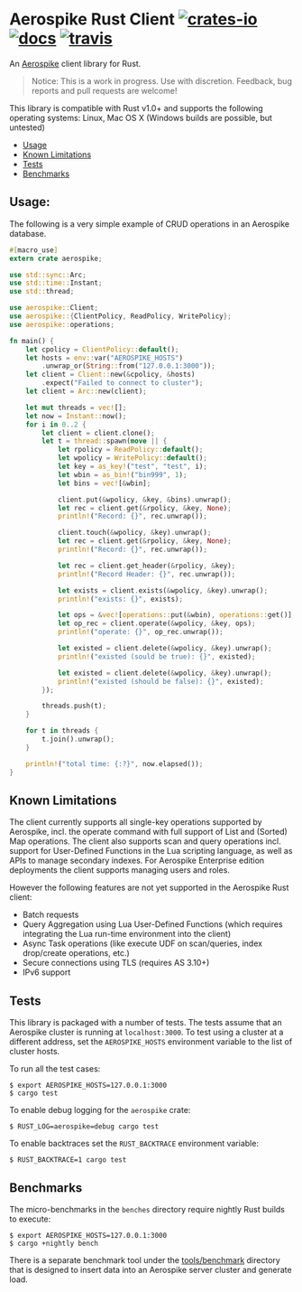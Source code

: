 # Aerospike Rust Client [![crates-io][crates-io-image]][crates-io-url] [![docs][docs-image]][docs-url] [![travis][travis-image]][travis-url]

[crates-io-image]: https://img.shields.io/crates/v/aerospike.svg
[crates-io-url]: https://crates.io/crates/aerospike
[docs-image]: https://docs.rs/aerospike/badge.svg
[docs-url]: https://docs.rs/aerospike/
[travis-image]: https://travis-ci.org/aerospike/aerospike-client-rust.svg?branch=master
[travis-url]: https://travis-ci.org/aerospike/aerospike-client-rust

An [Aerospike](https://www.aerospike.com/) client library for Rust.

> Notice: This is a work in progress. Use with discretion. Feedback, bug reports and pull requests are welcome!

This library is compatible with Rust v1.0+ and supports the following operating systems: Linux, Mac OS X (Windows builds are possible, but untested)

- [Usage](#Usage)
- [Known Limitations](#Limitations)
- [Tests](#Tests)
- [Benchmarks](#Benchmarks)


<a name="Usage"></a>
## Usage:

The following is a very simple example of CRUD operations in an Aerospike database.

```rust
#[macro_use]
extern crate aerospike;

use std::sync::Arc;
use std::time::Instant;
use std::thread;

use aerospike::Client;
use aerospike::{ClientPolicy, ReadPolicy, WritePolicy};
use aerospike::operations;

fn main() {
    let cpolicy = ClientPolicy::default();
    let hosts = env::var("AEROSPIKE_HOSTS")
        .unwrap_or(String::from("127.0.0.1:3000"));
    let client = Client::new(&cpolicy, &hosts)
        .expect("Failed to connect to cluster");
    let client = Arc::new(client);

    let mut threads = vec![];
    let now = Instant::now();
    for i in 0..2 {
        let client = client.clone();
        let t = thread::spawn(move || {
            let rpolicy = ReadPolicy::default();
            let wpolicy = WritePolicy::default();
            let key = as_key!("test", "test", i);
            let wbin = as_bin!("bin999", 1);
            let bins = vec![&wbin];

            client.put(&wpolicy, &key, &bins).unwrap();
            let rec = client.get(&rpolicy, &key, None);
            println!("Record: {}", rec.unwrap());

            client.touch(&wpolicy, &key).unwrap();
            let rec = client.get(&rpolicy, &key, None);
            println!("Record: {}", rec.unwrap());

            let rec = client.get_header(&rpolicy, &key);
            println!("Record Header: {}", rec.unwrap());

            let exists = client.exists(&wpolicy, &key).unwrap();
            println!("exists: {}", exists);

            let ops = &vec![operations::put(&wbin), operations::get()];
            let op_rec = client.operate(&wpolicy, &key, ops);
            println!("operate: {}", op_rec.unwrap());

            let existed = client.delete(&wpolicy, &key).unwrap();
            println!("existed (sould be true): {}", existed);

            let existed = client.delete(&wpolicy, &key).unwrap();
            println!("existed (should be false): {}", existed);
        });

        threads.push(t);
    }

    for t in threads {
        t.join().unwrap();
    }

    println!("total time: {:?}", now.elapsed());
}
```

<a name="Limitations"></a>
## Known Limitations

The client currently supports all single-key operations supported by Aerospike,
incl. the operate command with full support of List and (Sorted) Map
operations. The client also supports scan and query operations incl. support
for User-Defined Functions in the Lua scripting language, as well as APIs
to manage secondary indexes. For Aerospike Enterprise edition deployments the
client supports managing users and roles.

However the following features are not yet supported in the Aerospike Rust
client:

- Batch requests
- Query Aggregation using Lua User-Defined Functions (which requires
  integrating the Lua run-time environment into the client)
- Async Task operations (like execute UDF on scan/queries, index drop/create
  operations, etc.)
- Secure connections using TLS (requires AS 3.10+)
- IPv6 support

<a name="Tests"></a>
## Tests

This library is packaged with a number of tests. The tests assume that an
Aerospike cluster is running at `localhost:3000`. To test using a cluster at a
different address, set the `AEROSPIKE_HOSTS` environment variable to the list
of cluster hosts.

To run all the test cases:

    $ export AEROSPIKE_HOSTS=127.0.0.1:3000
    $ cargo test

To enable debug logging for the `aerospike` crate:

    $ RUST_LOG=aerospike=debug cargo test

To enable backtraces set the `RUST_BACKTRACE` environment variable:

    $ RUST_BACKTRACE=1 cargo test

<a name="Benchmarks"></a>
## Benchmarks

The micro-benchmarks in the `benches` directory require nightly Rust builds to execute:

    $ export AEROSPIKE_HOSTS=127.0.0.1:3000
    $ cargo +nightly bench

There is a separate benchmark tool under the
[tools/benchmark](tree/master/tools/benchmark) directory that is designed to
insert data into an Aerospike server cluster and generate load.
